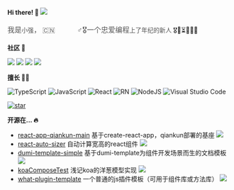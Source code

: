 #### Hi there! 👋 ![](https://visitor-badge.laobi.icu/badge?page_id=niexq.readme)

<font color=#555 size=3 face="幼圆">我是`小强`， 🇨🇳🌱🏀⛹🏻‍♂🎖一个忠爱编程`上了年纪的新人`</font> 🎖🛵⏳🌱🇨🇳 

**社区 🚀**

[![](https://img.shields.io/badge/掘金-blue?style=flat-square)](https://juejin.cn/user/4318537404123688/posts)
[![](https://img.shields.io/badge/segmentfault-00965e?style=flat-square)](https://segmentfault.com/u/niexq/articles)
[![](https://img.shields.io/badge/DEV-090909?style=flat-square)](https://dev.to/niexq)
[![](https://img.shields.io/badge/hashnode-0063fa?style=flat-square)](https://niexq.hashnode.dev)


**擅长 🧑‍💻**

<p>

![TypeScript](https://img.shields.io/badge/-TypeScript-007ACC?style=flat-square&logo=typescript&logoColor=white)
![JavaScript](https://img.shields.io/badge/-JavaScript-yellow?logo=javascript&logoColor=white)
![React](https://img.shields.io/badge/-React-45b8d8?style=flat-square&logo=react&logoColor=white)
![RN](https://img.shields.io/badge/-ReactNative-61dafb?style=flat-square&logo=react&logoColor=white)
![NodeJS](https://img.shields.io/badge/-NodeJS-43853d?style=flat-square&logo=Node.js&logoColor=white)
![Visual Studio Code](https://img.shields.io/badge/Visual%20Studio%20Code-blue?style=flat-square&logo=visual-studio-code&logoColor=ffffff)

</p>

<p>

<!-- [![Top Langs](https://github-readme-stats.vercel.app/api/top-langs/?username=niexq&layout=compact&theme=tokyonight&hide=html,ejs,less,vue)](https://github.com/niexq) -->

[![star](https://github-readme-stats.vercel.app/api?username=niexq&show_icons=true&theme=tokyonight&line_height=33&hide=issues&layout=compact)](https://github.com/niexq)

<!-- <img height="200" src="https://github-readme-stats.vercel.app/api?username=niexq&show_icons=true&theme=tokyonight&line_height=33&hide=issues&layout=compact" /> -->

<!-- 公众号二维码 -->

<!-- <img height="233" src="https://raw.githubusercontent.com/niexq/picbed/main/picgo/%E6%89%AB%E7%A0%81_%E6%90%9C%E7%B4%A2%E8%81%94%E5%90%88%E4%BC%A0%E6%92%AD%E6%A0%B7%E5%BC%8F-%E6%A0%87%E5%87%86%E8%89%B2%E7%89%88.png" /> -->

**开源在... 🔥**

+ [react-app-qiankun-main](https://github.com/niexq/react-app-qiankun-main) 基于create-react-app，qiankun部署的基座  ![](https://img.shields.io/github/stars/niexq/react-app-qiankun-main.svg?style=social&label=Star)
+ [react-auto-sizer](https://github.com/niexq/react-auto-sizer) 自动计算宽高的react组件 ![](https://img.shields.io/github/stars/niexq/react-auto-sizer.svg?style=social&label=Star)
+ [dumi-template-simple](https://github.com/niexq/dumi-template-simple) 基于dumi-template为组件开发场景而生的文档模板 ![](https://img.shields.io/github/stars/niexq/dumi-template-simple.svg?style=social&label=Star)
+ [koaComposeTest](https://github.com/niexq/koaComposeTest) 浅记koa的洋葱模型实现 ![](https://img.shields.io/github/stars/niexq/koaComposeTest.svg?style=social&label=Star)
+ [what-plugin-template](https://github.com/niexq/what-plugin-template) 一个普通的js插件模板（可用于组件库或方法库） ![](https://img.shields.io/github/stars/niexq/what-plugin-template.svg?style=social&label=Star)
